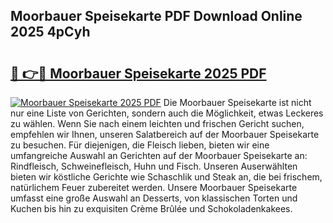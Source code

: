 ## Moorbauer Speisekarte PDF Download Online 2025 4pCyh

# <h2><a href="http://gcd4px.nevu.top/?p=Moorbauer+Speisekarte">🔗 👉🔴 Moorbauer Speisekarte 2025 PDF</a></h2>

[![Moorbauer Speisekarte 2025 PDF](https://i.imgur.com/dBaPXMq.png)](http://gcd4px.nevu.top/?p=Moorbauer+Speisekarte)
Die Moorbauer Speisekarte ist nicht nur eine Liste von Gerichten, sondern auch die Möglichkeit, etwas Leckeres zu wählen. Wenn Sie nach einem leichten und frischen Gericht suchen, empfehlen wir Ihnen, unseren Salatbereich auf der Moorbauer Speisekarte zu besuchen. Für diejenigen, die Fleisch lieben, bieten wir eine umfangreiche Auswahl an Gerichten auf der Moorbauer Speisekarte an: Rindfleisch, Schweinefleisch, Huhn und Fisch. Unseren Auserwählten bieten wir köstliche Gerichte wie Schaschlik und Steak an, die bei frischem, natürlichem Feuer zubereitet werden. Unsere Moorbauer Speisekarte umfasst eine große Auswahl an Desserts, von klassischen Torten und Kuchen bis hin zu exquisiten Crème Brûlée und Schokoladenkakees.
